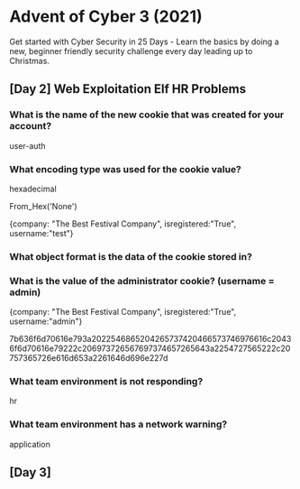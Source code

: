 # Advent of Cyber 3 (2021)
Get started with Cyber Security in 25 Days - Learn the basics by doing a new, beginner friendly security challenge every day leading up to Christmas.

## [Day 2] Web Exploitation Elf HR Problems

### What is the name of the new cookie that was created for your account?

user-auth

### What encoding type was used for the cookie value?

hexadecimal

From_Hex('None')

{company: "The Best Festival Company", isregistered:"True", username:"test"}

### What object format is the data of the cookie stored in?

### What is the value of the administrator cookie? (username = admin)

{company: "The Best Festival Company", isregistered:"True", username:"admin"}

7b636f6d70616e793a2022546865204265737420466573746976616c20436f6d70616e79222c206973726567697374657265643a2254727565222c20757365726e616d653a2261646d696e227d

### What team environment is not responding?

hr

### What team environment has a network warning?

application

## [Day 3] 